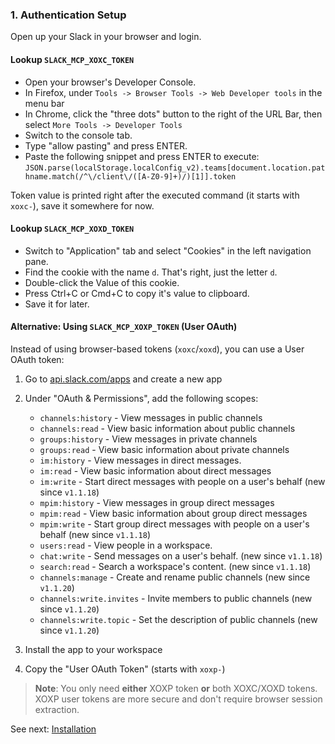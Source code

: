 ### 1. Authentication Setup

Open up your Slack in your browser and login.

#### Lookup `SLACK_MCP_XOXC_TOKEN`

- Open your browser's Developer Console.
- In Firefox, under `Tools -> Browser Tools -> Web Developer tools` in the menu bar
- In Chrome, click the "three dots" button to the right of the URL Bar, then select
  `More Tools -> Developer Tools`
- Switch to the console tab.
- Type "allow pasting" and press ENTER.
- Paste the following snippet and press ENTER to execute:
  `JSON.parse(localStorage.localConfig_v2).teams[document.location.pathname.match(/^\/client\/([A-Z0-9]+)/)[1]].token`

Token value is printed right after the executed command (it starts with
`xoxc-`), save it somewhere for now.

#### Lookup `SLACK_MCP_XOXD_TOKEN`

- Switch to "Application" tab and select "Cookies" in the left navigation pane.
- Find the cookie with the name `d`.  That's right, just the letter `d`.
- Double-click the Value of this cookie.
- Press Ctrl+C or Cmd+C to copy it's value to clipboard.
- Save it for later.

#### Alternative: Using `SLACK_MCP_XOXP_TOKEN` (User OAuth)

Instead of using browser-based tokens (`xoxc`/`xoxd`), you can use a User OAuth token:

1. Go to [api.slack.com/apps](https://api.slack.com/apps) and create a new app
2. Under "OAuth & Permissions", add the following scopes:
    - `channels:history` - View messages in public channels
    - `channels:read` - View basic information about public channels
    - `groups:history` - View messages in private channels
    - `groups:read` - View basic information about private channels
    - `im:history` - View messages in direct messages.
    - `im:read` - View basic information about direct messages
    - `im:write` - Start direct messages with people on a user's behalf (new since `v1.1.18`)
    - `mpim:history` - View messages in group direct messages
    - `mpim:read` - View basic information about group direct messages
    - `mpim:write` - Start group direct messages with people on a user's behalf (new since `v1.1.18`)
    - `users:read` - View people in a workspace.
    - `chat:write` - Send messages on a user's behalf. (new since `v1.1.18`)
    - `search:read` - Search a workspace's content. (new since `v1.1.18`)
    - `channels:manage` - Create and rename public channels (new since `v1.1.20`)
    - `channels:write.invites` - Invite members to public channels (new since `v1.1.20`)
    - `channels:write.topic` - Set the description of public channels (new since `v1.1.20`)

3. Install the app to your workspace
4. Copy the "User OAuth Token" (starts with `xoxp-`)

> **Note**: You only need **either** XOXP token **or** both XOXC/XOXD tokens. XOXP user tokens are more secure and don't require browser session extraction.

See next: [Installation](02-installation.md)

